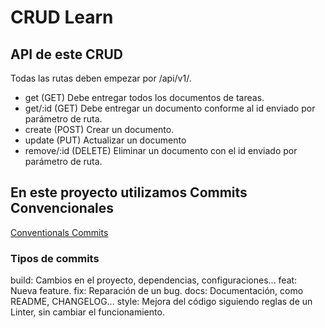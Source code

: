 # CRUD Learn

## API de este CRUD

Todas las rutas deben empezar por /api/v1/.

- get (GET)
  Debe entregar todos los documentos de tareas.
- get/:id (GET)
  Debe entregar un documento conforme al id enviado por parámetro de ruta.
- create (POST)
  Crear un documento.
- update (PUT)
  Actualizar un documento
- remove/:id (DELETE)
  Eliminar un documento con el id enviado por parámetro de ruta.

## En este proyecto utilizamos Commits Convencionales

[Conventionals Commits](https://www.conventionalcommits.org/en/v1.0.0/)

### Tipos de commits

build: Cambios en el proyecto, dependencias, configuraciones...
feat: Nueva feature.
fix: Reparación de un bug.
docs: Documentación, como README, CHANGELOG...
style: Mejora del código siguiendo reglas de un Linter, sin cambiar el funcionamiento.
